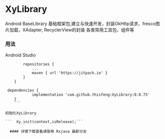 # XyLibrary
Android BaseLibrary 基础框架包,建立与快速开发，封装OkHttp请求，fresco图片加载，XAdapter, RecyclerView的封装 各类常用工具包，组件等

### 用法
Android Studio
  
```  allprojects {
		repositories {
			...
			maven { url 'https://jitpack.io' }
		}
	}

 dependencies {
	        implementation 'com.github.thisfeng:XyLibrary:0.8.75'
	}
    ``` 
    
初始化XyLibrary 

```  Xy.init(context,isRelease);```
  
  #### 详情下载查看请使用 Rxjava 最新分支 
